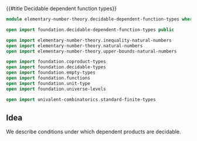 {{#title  Decidable dependent function types}}

```agda
module elementary-number-theory.decidable-dependent-function-types where

open import foundation.decidable-dependent-function-types public

open import elementary-number-theory.inequality-natural-numbers
open import elementary-number-theory.natural-numbers
open import elementary-number-theory.upper-bounds-natural-numbers

open import foundation.coproduct-types
open import foundation.decidable-types
open import foundation.empty-types
open import foundation.functions
open import foundation.unit-type
open import foundation.universe-levels

open import univalent-combinatorics.standard-finite-types
```

## Idea

We describe conditions under which dependent products are decidable.
